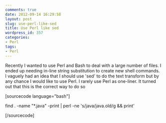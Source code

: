 ```yaml
---
comments: true
date: 2012-09-14 16:29:58
layout: post
slug: use-perl-like-sed
title: Use Perl like sed
wordpress_id: 357
categories:
- Perl
tags:
- Perl
---
```


Recently I wanted to use Perl and Bash to deal with a large number of files. I ended up needing in-line string substitution to create new shell commands. I vaguely had an idea that I should use 'sed' to do the text transform but by any chance I would like to use Perl. I rarely use Perl as one-liner. It turned out that this is the correct way to do so

[sourcecode language="bash"]

find . -name "*.java" -print | perl -ne 's/java/java.old/g && print'

[/sourcecode]
